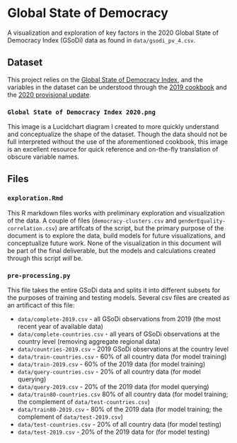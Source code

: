 # Global State of Democracy
A visualization and exploration of key factors in the 2020 Global State of Democracy Index (GSoDi) data as found in `data/gsodi_pv_4.csv`.

## Dataset
This project relies on the [Global State of Democracy Index](https://www.idea.int/gsod-indices/dataset-resources), and the variables in the dataset can be understood through the [2019 cookbook](https://www.idea.int/gsod-indices/sites/default/files/idea-gsodi-2019-codebook-v3.pdf) and the [2020 provisional update](https://www.idea.int/gsod-indices/sites/default/files/gsodi_2020_update.pdf). 

### `Global State of Democracy Index 2020.png`
This image is a Lucidchart diagram I created to more quickly understand and conceptualize the shape of the dataset. Though the data should not be full interpreted without the use of the aforementioned cookbook, this image is an excellent resource for quick reference and on-the-fly translation of obscure variable names.

## Files
### `exploration.Rmd`
This R markdown files works with preliminary exploration and visualization of the data. A couple of files (`democracy-clusters.csv` and `genderEquality-correlation.csv`) are artifcats of the script, but the primary purpose of the document is to explore the data, build models for future visualizations, and conceptualize future work. None of the visualization in this document will be part of the final deliverable, but the models and calculations created through this script *will* be.

### `pre-processing.py`
This file takes the entire GSoDi data and splits it into different subsets for the purposes of training and testing models. Several csv files are created as an artificact of this file:
- `data/complete-2019.csv` - all GSoDi observations from 2019 (the most recent year of available data)
- `data/complete-countries.csv` - all years of GSoDi observations at the country level (removing aggregate regional data)
- `data/countries-2019.csv` - 2019 GSoDi observations at the country level
- `data/train-countries.csv` - 60% of all country data (for model training)
- `data/train-2019.csv` - 60% of the 2019 data (for model training) 
- `data/query-countries.csv` - 20% of all country data (for model querying)
- `data/query-2019.csv` - 20% of the 2019 data (for model querying)
- `data/train80-countries.csv` 80% of all country data (for model training; the complement of `data/test-countries.csv`)
- `data/train80-2019.csv` - 80% of the 2019 data (for model training; the complement of `data/test-2019.csv`)
- `data/test-countries.csv` - 20% of all country data (for model testing)
- `data/test-2019.csv` - 20% of the 2019 data for (for model testing)
